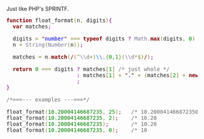 Just like PHP's SPRINTF.

<pre><span style='color:#800000; font-weight:bold; '>function</span> float_format<span style='color:#808030; '>(</span>n<span style='color:#808030; '>,</span> digits<span style='color:#808030; '>)</span><span style='color:#800080; '>{</span>
  <span style='color:#800000; font-weight:bold; '>var</span> matches<span style='color:#800080; '>;</span>

  digits <span style='color:#808030; '>=</span> <span style='color:#800000; '>"</span><span style='color:#0000e6; '>number</span><span style='color:#800000; '>"</span> <span style='color:#808030; '>===</span> <span style='color:#800000; font-weight:bold; '>typeof</span> digits <span style='color:#800080; '>?</span> <span style='color:#797997; '>Math</span><span style='color:#808030; '>.</span><span style='color:#800000; font-weight:bold; '>max</span><span style='color:#808030; '>(</span>digits<span style='color:#808030; '>,</span> <span style='color:#008c00; '>0</span><span style='color:#808030; '>)</span> <span style='color:#800080; '>:</span> <span style='color:#008c00; '>2</span><span style='color:#800080; '>;</span>  <span style='color:#696969; '>/* normalize range: 0-inf+ */</span>
  n <span style='color:#808030; '>=</span> <span style='color:#797997; '>String</span><span style='color:#808030; '>(</span><span style='color:#797997; '>Number</span><span style='color:#808030; '>(</span>n<span style='color:#808030; '>)</span><span style='color:#808030; '>)</span><span style='color:#800080; '>;</span>                                          <span style='color:#696969; '>/* normalize number */</span>

  matches <span style='color:#808030; '>=</span> n<span style='color:#808030; '>.</span><span style='color:#800000; font-weight:bold; '>match</span><span style='color:#808030; '>(</span><span style='color:#800000; '>/</span><span style='color:#808030; '>(</span><span style='color:#808030; '>^</span><span style='color:#797997; '>\\d</span><span style='color:#808030; '>+</span><span style='color:#808030; '>)</span><span style='color:#0f69ff; '>\\.</span><span style='color:#808030; '>{</span><span style='color:#008c00; '>0,1</span><span style='color:#808030; '>}</span><span style='color:#808030; '>(</span><span style='color:#797997; '>\\d</span><span style='color:#808030; '>*</span><span style='color:#808030; '>$</span><span style='color:#808030; '>)</span><span style='color:#800000; '>/</span><span style='color:#808030; '>)</span><span style='color:#800080; '>;</span>
  
  <span style='color:#800000; font-weight:bold; '>return</span> <span style='color:#008c00; '>0</span> <span style='color:#808030; '>===</span> digits <span style='color:#800080; '>?</span> matches<span style='color:#808030; '>[</span><span style='color:#008c00; '>1</span><span style='color:#808030; '>]</span> <span style='color:#696969; '>/* just whole */</span>
                      <span style='color:#800080; '>:</span> matches<span style='color:#808030; '>[</span><span style='color:#008c00; '>1</span><span style='color:#808030; '>]</span> <span style='color:#808030; '>+</span> <span style='color:#800000; '>"</span><span style='color:#0000e6; '>.</span><span style='color:#800000; '>"</span> <span style='color:#808030; '>+</span> <span style='color:#808030; '>(</span>matches<span style='color:#808030; '>[</span><span style='color:#008c00; '>2</span><span style='color:#808030; '>]</span> <span style='color:#808030; '>+</span> <span style='color:#800000; font-weight:bold; '>new</span> <span style='color:#797997; '>Array</span><span style='color:#808030; '>(</span>digits<span style='color:#808030; '>)</span><span style='color:#808030; '>.</span><span style='color:#800000; font-weight:bold; '>join</span><span style='color:#808030; '>(</span><span style='color:#800000; '>"</span><span style='color:#0000e6; '>0</span><span style='color:#800000; '>"</span><span style='color:#808030; '>)</span><span style='color:#808030; '>)</span><span style='color:#808030; '>.</span><span style='color:#800000; font-weight:bold; '>substring</span><span style='color:#808030; '>(</span><span style='color:#008c00; '>0</span><span style='color:#808030; '>,</span> digits<span style='color:#808030; '>)</span>
                      <span style='color:#800080; '>;</span>
<span style='color:#800080; '>}</span>

<span style='color:#696969; '>/*===--- examples ---===*/</span>

float_format<span style='color:#808030; '>(</span><span style='color:#008000; '>10.20004146687235</span><span style='color:#808030; '>,</span> <span style='color:#008c00; '>25</span><span style='color:#808030; '>)</span><span style='color:#800080; '>;</span>   <span style='color:#696969; '>/* 10.2000414668723500000000000 */</span>
float_format<span style='color:#808030; '>(</span><span style='color:#008000; '>10.20004146687235</span><span style='color:#808030; '>,</span> <span style='color:#008c00; '>2</span><span style='color:#808030; '>)</span><span style='color:#800080; '>;</span>    <span style='color:#696969; '>/* 10.20                        */</span>
float_format<span style='color:#808030; '>(</span><span style='color:#008000; '>10.20004146687235</span><span style='color:#808030; '>)</span><span style='color:#800080; '>;</span>       <span style='color:#696969; '>/* 10.20                        */</span>
float_format<span style='color:#808030; '>(</span><span style='color:#008000; '>10.20004146687235</span><span style='color:#808030; '>,</span> <span style='color:#008c00; '>0</span><span style='color:#808030; '>)</span><span style='color:#800080; '>;</span>    <span style='color:#696969; '>/* 10                           */</span>
</pre>